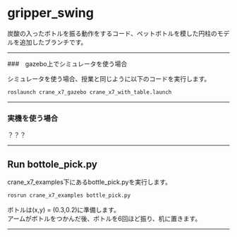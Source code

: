 # gripper_swing  
  
炭酸の入ったボトルを振る動作をするコード、ペットボトルを模した円柱のモデルを追加したブランチです。  
  
---

###　gazebo上でシミュレータを使う場合  
  
シミュレータを使う場合、授業と同じように以下のコードを実行します。  

```sh
roslaunch crane_x7_gazebo crane_x7_with_table.launch
```  
---

###  実機を使う場合  
  ？？？

---

   
## Run bottole_pick.py  
  
crane_x7_examples下にあるbottle_pick.pyを実行します。  
  
```sh
rosrun crane_x7_examples bottle_pick.py 
```  
  
ボトルは(x,y) = (0.3,0.2)に準備します。  
アームがボトルをつかんだ後、ボトルを6回ほど振り、机に置きます。  

---
